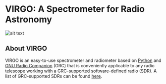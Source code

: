 # VIRGO: A Spectrometer for Radio Astronomy
![alt text](https://i.imgur.com/PR2wpse.png "VIRGO Spectrometer")

## About VIRGO
VIRGO is an easy-to-use spectrometer and radiometer based on [Python](https://www.python.org) and [GNU Radio Companion](https://wiki.gnuradio.org/index.php/GNURadioCompanion) (GRC) that is conveniently applicable to any radio telescope working with a GRC-supported software-defined radio (SDR). A list of GRC-supported SDRs can be found [here](https://wiki.gnuradio.org/index.php/Hardware).
